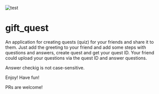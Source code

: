 ![test](https://github.com/CharikovAI/gift_quest/actions/workflows/flutter-ci.yml/badge.svg)

# gift_quest
An application for creating quests (quiz) for your friends and share it to them. 
Just add the greeting to your friend and add some steps with questions and answers, create quest and get your quest ID. Your friend could upload your questions via the quest ID and answer questions.

Answer checkig is not case-sensitive.

Enjoy! Have fun!

PRs are welcome!
